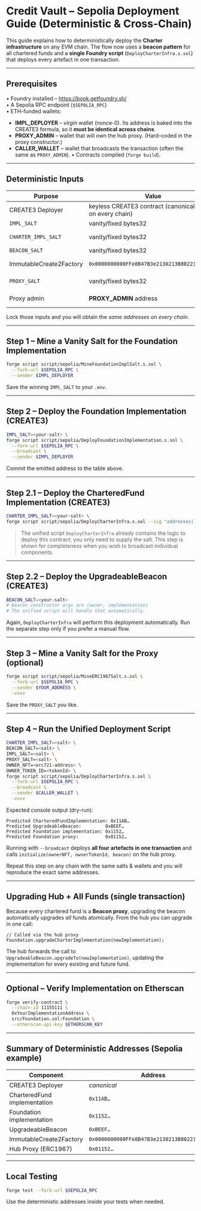 # Credit Vault – Sepolia Deployment Guide (Deterministic & Cross-Chain)

This guide explains how to deterministically deploy the **Charter infrastructure** on any EVM chain.  The flow now uses a **beacon pattern** for all chartered funds and a **single Foundry script** (`DeployCharterInfra.s.sol`) that deploys every artefact in one transaction.

---

## Prerequisites

• Foundry installed – <https://book.getfoundry.sh/>  
• A Sepolia RPC endpoint (`$SEPOLIA_RPC`)  
• ETH-funded wallets:  
  - **IMPL_DEPLOYER** – *virgin* wallet (nonce-0). Its address is baked into the CREATE3 formula, so it **must be identical across chains**.  
  - **PROXY_ADMIN** – wallet that will own the hub proxy. (Hard-coded in the proxy constructor.)  
  - **CALLER_WALLET** – wallet that broadcasts the transaction (often the same as `PROXY_ADMIN`).
• Contracts compiled (`forge build`).

---

## Deterministic Inputs

| Purpose | Value | Notes |
|---------|-------|-------|
| CREATE3 Deployer | keyless CREATE3 contract (canonical, same on every chain) | Used by `CREATE3.deployDeterministic()` |
| `IMPL_SALT` | vanity/fixed bytes32 | **Foundation** implementation |
| `CHARTER_IMPL_SALT` | vanity/fixed bytes32 | **CharteredFund** implementation |
| `BEACON_SALT` | vanity/fixed bytes32 | **UpgradeableBeacon** for funds |
| ImmutableCreate2Factory | `0x0000000000FFe8B47B3e2130213B802212439497` | 0age’s factory – exists on many chains |
| `PROXY_SALT` | vanity/fixed bytes32 | Determines the hub proxy’s vanity prefix |
| Proxy admin | **PROXY_ADMIN** address | Hard-coded into the proxy constructor |

Lock those inputs and you will obtain the *same addresses on every chain*.

---

## Step 1 – Mine a Vanity Salt for the Foundation Implementation

```bash
forge script script/sepolia/MineFoundationImplSalt.s.sol \
  --fork-url $SEPOLIA_RPC \
  --sender $IMPL_DEPLOYER
```

Save the winning `IMPL_SALT` to your `.env`.

---

## Step 2 – Deploy the Foundation Implementation (CREATE3)

```bash
IMPL_SALT=<your-salt> \
forge script script/sepolia/DeployFoundationImplementation.s.sol \
  --fork-url $SEPOLIA_RPC \
  --broadcast \
  --sender $IMPL_DEPLOYER
```

Commit the emitted address to the table above.

---

## Step 2.1 – Deploy the CharteredFund Implementation (CREATE3)

```bash
CHARTER_IMPL_SALT=<your-salt> \
forge script script/sepolia/DeployCharterInfra.s.sol --sig "addresses()" | grep CharteredFundImplementation
```

> The unified script `DeployCharterInfra` already contains the logic to deploy this contract; you only need to supply the salt.  This step is shown for completeness when you wish to broadcast individual components.

---

## Step 2.2 – Deploy the UpgradeableBeacon (CREATE3)

```bash
BEACON_SALT=<your-salt>
# Beacon constructor args are (owner, implementation)
# The unified script will handle that automatically.
```

Again, `DeployCharterInfra` will perform this deployment automatically.  Run the separate step only if you prefer a manual flow.

---

## Step 3 – Mine a Vanity Salt for the Proxy (optional)

```bash
forge script script/sepolia/MineERC1967Salt.s.sol \
  --fork-url $SEPOLIA_RPC \
  --sender $YOUR_ADDRESS \
  -vvvv
```

Save the `PROXY_SALT` you like.

---

## Step 4 – Run the Unified Deployment Script

```bash
CHARTER_IMPL_SALT=<salt> \
BEACON_SALT=<salt> \
IMPL_SALT=<salt> \
PROXY_SALT=<salt> \
OWNER_NFT=<erc721-address> \
OWNER_TOKEN_ID=<tokenId> \
forge script script/sepolia/DeployCharterInfra.s.sol \
  --fork-url $SEPOLIA_RPC \
  --broadcast \
  --sender $CALLER_WALLET \
  -vvvv
```

Expected console output (dry-run):

```
Predicted CharteredFundImplementation: 0x11AB…
Predicted UpgradeableBeacon:         0xBEEF…
Predicted Foundation implementation: 0x1152…
Predicted Foundation proxy:          0x01152…
```

Running with `--broadcast` deploys **all four artefacts in one transaction** and calls `initialize(ownerNFT, ownerTokenId, beacon)` on the hub proxy.

Repeat this step on any chain with the same salts & wallets and you will reproduce the exact same addresses.

---

## Upgrading Hub + All Funds (single transaction)

Because every chartered fund is a **Beacon proxy**, upgrading the beacon automatically upgrades *all* funds atomically.  From the hub you can upgrade in one call:

```solidity
// Called via the hub proxy
Foundation.upgradeCharterImplementation(newImplementation);
```

The hub forwards the call to `UpgradeableBeacon.upgradeTo(newImplementation)`, updating the implementation for every existing and future fund.

---

## Optional – Verify Implementation on Etherscan

```bash
forge verify-contract \
  --chain-id 11155111 \
  0xYourImplementationAddress \
  src/Foundation.sol:Foundation \
  --etherscan-api-key $ETHERSCAN_KEY
```

---

## Summary of Deterministic Addresses (Sepolia example)

| Component | Address |
|-----------|---------|
| CREATE3 Deployer | *canonical* |
| CharteredFund implementation | `0x11AB…` |
| Foundation implementation | `0x1152…` |
| UpgradeableBeacon | `0xBEEF…` |
| ImmutableCreate2Factory | `0x0000000000FFe8B47B3e2130213B802212439497` |
| Hub Proxy (ERC1967) | `0x01152…` |

---

## Local Testing

```bash
forge test --fork-url $SEPOLIA_RPC
```

Use the deterministic addresses inside your tests when needed.

